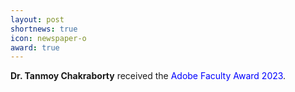 ```yaml
---
layout: post
shortnews: true
icon: newspaper-o
award: true
---
```



<b>Dr. Tanmoy Chakraborty</b> received the <font color="blue">Adobe Faculty Award 2023</font>.